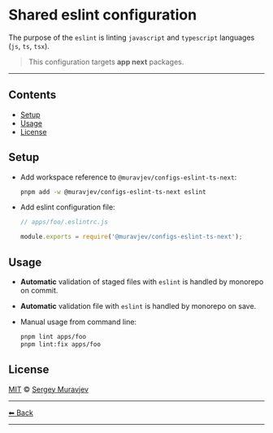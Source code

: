 # Shared eslint configuration

The purpose of the `eslint` is linting `javascript` and `typescript` languages (`js`, `ts`, `tsx`).

> This configuration targets **app next** packages.

---

## Contents

- [Setup](#setup)
- [Usage](#usage)
- [License](#license)

## Setup

- Add workspace reference to `@muravjev/configs-eslint-ts-next`:

  ```sh
  pnpm add -w @muravjev/configs-eslint-ts-next eslint
  ```

- Add eslint configuration file:

  ```js
  // apps/foo/.eslintrc.js

  module.exports = require('@muravjev/configs-eslint-ts-next');
  ```

## Usage

- **Automatic** validation of staged files with `eslint` is handled by monorepo on commit.
- **Automatic** validation file with `eslint` is handled by monorepo on save.
- Manual usage from command line:

  ```sh
  pnpm lint apps/foo
  pnpm lint:fix apps/foo
  ```

## License

[MIT](LICENSE) © [Sergey Muravjev](https://github.com/muravjev)

---

[⬅ Back](../../README.md)

---
